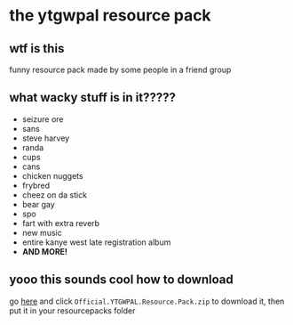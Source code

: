 # the ytgwpal resource pack
## wtf is this
funny resource pack made by some people in a friend group
## what wacky stuff is in it?????
- seizure ore
- sans
- steve harvey
- randa
- cups
- cans
- chicken nuggets
- frybred
- cheez on da stick
- bear gay
- spo
- fart with extra reverb
- new music
- entire kanye west late registration album
- **AND MORE!**
## yooo this sounds cool how to download
go [here](https://github.com/YTGWPAL/ytgwpal-resource-pack/releases/latest) and click `Official.YTGWPAL.Resource.Pack.zip` to download it, then put it in your resourcepacks folder